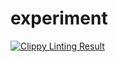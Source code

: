 # experiment

[![Clippy Linting Result](http://clippy.bashy.io/github/jaredmaxwell/experiment/master/badge.svg)](http://clippy.bashy.io/github/jaredmaxwell/experiment/master/log)
